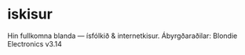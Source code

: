 # iskisur
Hin fullkomna blanda — ísfólkið &amp; internetkisur. Ábyrgðaraðilar: Blondie Electronics v3.14
